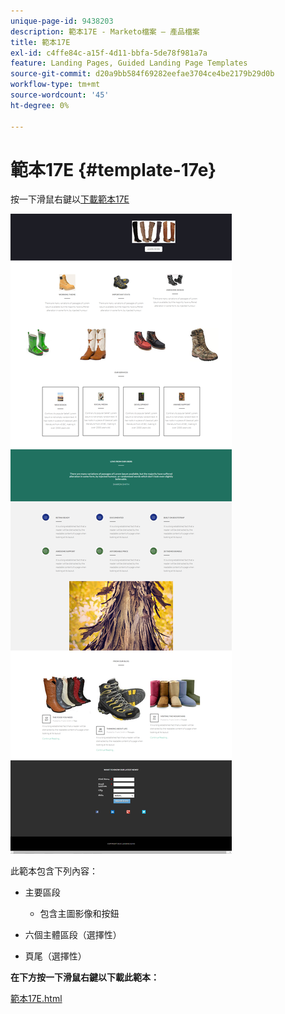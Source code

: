```yaml
---
unique-page-id: 9438203
description: 範本17E - Marketo檔案 — 產品檔案
title: 範本17E
exl-id: c4ffe84c-a15f-4d11-bbfa-5de78f981a7a
feature: Landing Pages, Guided Landing Page Templates
source-git-commit: d20a9bb584f69282eefae3704ce4be2179b29d0b
workflow-type: tm+mt
source-wordcount: '45'
ht-degree: 0%

---
```


# 範本17E {#template-17e}

按一下滑鼠右鍵以[下載範本17E](https://experienceleague.adobe.com/landing/marketo/lp-templates/template-17e.html?lang=zh-Hant)

![](assets/image2015-8-17-17-3a43-3a20.png)

此範本包含下列內容：

* 主要區段

   * 包含主圖影像和按鈕

* 六個主體區段（選擇性）
* 頁尾（選擇性）

**在下方按一下滑鼠右鍵以下載此範本：**

[範本17E.html](https://experienceleague.adobe.com/landing/marketo/lp-templates/template-17e.html?lang=zh-Hant)
